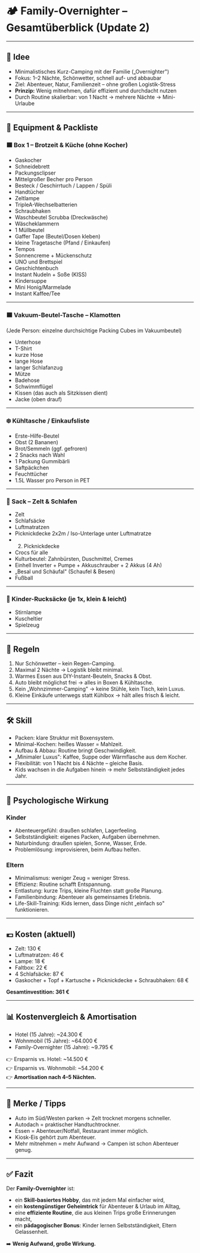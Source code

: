 # 🏕️ Family-Overnighter – Gesamtüberblick (Update 2)

---

## 🌱 Idee
- Minimalistisches Kurz-Camping mit der Familie („Overnighter")  
- Fokus: 1–2 Nächte, Schönwetter, schnell auf- und abbaubar  
- Ziel: Abenteuer, Natur, Familienzeit – ohne großen Logistik-Stress  
- **Prinzip:** Wenig mitnehmen, dafür effizient und durchdacht nutzen  
- Durch Routine skalierbar: von 1 Nacht → mehrere Nächte → Mini-Urlaube  

---

## 🎒 Equipment &amp; Packliste

### 🟦 Box 1 – Brotzeit &amp; Küche (ohne Kocher)
- Gaskocher  
- Schneidebrett  
- Packungsclipser  
- Mittelgroßer Becher pro Person  
- Besteck / Geschirrtuch / Lappen / Spüli  
- Handtücher  
- Zeltlampe
- TripleA-Wechselbatterien  
- Schraubhaken  
- Waschbeutel Scrubba (Dreckwäsche)  
- Wäscheklammern  
- 1 Müllbeutel  
- Gaffer Tape (Beutel/Dosen kleben)  
- kleine Tragetasche (Pfand / Einkaufen)  
- Tempos  
- Sonnencreme + Mückenschutz  
- UNO und Brettspiel 
- Geschichtenbuch  
- Instant Nudeln + Soße (KISS)  
- Kindersuppe  
- Mini Honig/Marmelade  
- Instant Kaffee/Tee  

---

### 🟦 Vakuum-Beutel-Tasche – Klamotten  
(Jede Person: einzelne durchsichtige Packing Cubes im Vakuumbeutel)
- Unterhose  
- T-Shirt  
- kurze Hose  
- lange Hose  
- langer Schlafanzug  
- Mütze  
- Badehose  
- Schwimmflügel  
- Kissen (das auch als Sitzkissen dient)  
- Jacke (oben drauf)  

---

### ❄️ Kühltasche / Einkaufsliste
- Erste-Hilfe-Beutel  
- Obst (2 Bananen)  
- Brot/Semmeln (ggf. gefroren)  
- 2 Snacks nach Wahl  
- 1 Packung Gummibärli  
- Saftpäckchen  
- Feuchttücher  
- 1.5L Wasser pro Person in PET 

---

### 🎪 Sack – Zelt &amp; Schlafen
- Zelt  
- Schlafsäcke  
- Luftmatratzen  
- Picknickdecke 2x2m / Iso-Unterlage unter Luftmatratze  
- 2. Picknickdecke  
- Crocs für alle  
- Kulturbeutel: Zahnbürsten, Duschmittel, Cremes  
- Einhell Inverter + Pumpe + Akkuschrauber + 2 Akkus (4 Ah)  
- „Besal und Schäufal" (Schaufel &amp; Besen)  
- Fußball  

---

### 🎒 Kinder-Rucksäcke (je 1x, klein &amp; leicht)
- Stirnlampe  
- Kuscheltier  
- Spielzeug  

---

## 📏 Regeln
1. Nur Schönwetter – kein Regen-Camping.  
2. Maximal 2 Nächte → Logistik bleibt minimal.  
3. Warmes Essen aus DIY-Instant-Beuteln, Snacks &amp; Obst.   
4. Auto bleibt möglichst frei → alles in Boxen &amp; Kühltasche.  
5. Kein „Wohnzimmer-Camping" → keine Stühle, kein Tisch, kein Luxus.  
6. Kleine Einkäufe unterwegs statt Kühlbox → hält alles frisch &amp; leicht.  

---

## 🛠️ Skill
- Packen: klare Struktur mit Boxensystem.  
- Minimal-Kochen: heißes Wasser = Mahlzeit.  
- Aufbau &amp; Abbau: Routine bringt Geschwindigkeit.  
- „Minimaler Luxus": Kaffee, Suppe oder Wärmflasche aus dem Kocher.  
- Flexibilität: von 1 Nacht bis 4 Nächte – gleiche Basis.  
- Kids wachsen in die Aufgaben hinein → mehr Selbstständigkeit jedes Jahr.  

---

## 🧠 Psychologische Wirkung

### Kinder
- Abenteuergefühl: draußen schlafen, Lagerfeeling.  
- Selbstständigkeit: eigenes Packen, Aufgaben übernehmen.  
- Naturbindung: draußen spielen, Sonne, Wasser, Erde.  
- Problemlösung: improvisieren, beim Aufbau helfen.  

### Eltern
- Minimalismus: weniger Zeug = weniger Stress.  
- Effizienz: Routine schafft Entspannung.  
- Entlastung: kurze Trips, kleine Fluchten statt große Planung.  
- Familienbindung: Abenteuer als gemeinsames Erlebnis.  
- Life-Skill-Training: Kids lernen, dass Dinge nicht „einfach so" funktionieren.  

---

## 💶 Kosten (aktuell)
- Zelt: 130 €  
- Luftmatratzen: 46 €  
- Lampe: 18 €  
- Faltbox: 22 €  
- 4 Schlafsäcke: 87 €  
- Gaskocher + Topf + Kartusche + Picknickdecke + Schraubhaken: 68 €  

**Gesamtinvestition: 361 €**  

---

## 📊 Kostenvergleich &amp; Amortisation
- Hotel (15 Jahre): ~24.300 €  
- Wohnmobil (15 Jahre): ~64.000 €  
- Family-Overnighter (15 Jahre): ~9.795 €  

👉 Ersparnis vs. Hotel: ~14.500 €  
👉 Ersparnis vs. Wohnmobil: ~54.200 €  
👉 **Amortisation nach 4–5 Nächten.**  

---

## 📝 Merke / Tipps
- Auto im Süd/Westen parken → Zelt trocknet morgens schneller.  
- Autodach = praktischer Handtuchtrockner.  
- Essen = Abenteuer/Notfall, Restaurant immer möglich.  
- Kiosk-Eis gehört zum Abenteuer.  
- Mehr mitnehmen = mehr Aufwand → Campen ist schon Abenteuer genug.  

---

## ✅ Fazit
Der **Family-Overnighter** ist:  
- ein **Skill-basiertes Hobby**, das mit jedem Mal einfacher wird,  
- ein **kostengünstiger Geheimtrick** für Abenteuer &amp; Urlaub im Alltag,  
- eine **effiziente Routine**, die aus kleinen Trips große Erinnerungen macht,  
- ein **pädagogischer Bonus**: Kinder lernen Selbstständigkeit, Eltern Gelassenheit.  

➡️ **Wenig Aufwand, große Wirkung.**